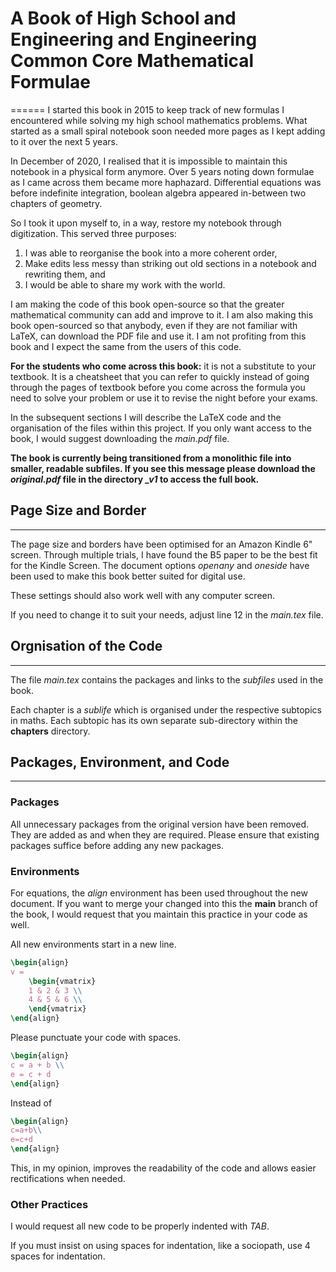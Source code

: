 # A Book of High School and Engineering and Engineering Common Core Mathematical Formulae
======
I started this book in 2015 to keep track of new formulas I encountered while solving my high school mathematics problems. What started as a small spiral notebook soon needed more pages as I kept adding to it over the next 5 years.

In December of 2020, I realised that it is impossible to maintain this notebook in a physical form anymore. Over 5 years noting down formulae as I came across them became more haphazard. Differential equations was before indefinite integration, boolean algebra appeared in-between two chapters of geometry.

So I took it upon myself to, in a way, restore my notebook through digitization. This served three purposes:
1. I was able to reorganise the book into a more coherent order,
2. Make edits less messy than striking out old sections in a notebook and rewriting them, and
3. I would be able to share my work with the world.

I am making the code of this book open-source so that the greater mathematical community can add and improve to it. I am also making this book open-sourced so that anybody, even if they are not familiar with LaTeX, can download the PDF file and use it. I am not profiting from this book and I expect the same from the users of this code.

**For the students who come across this book:** it is not a substitute to your textbook. It is a cheatsheet that you can refer to quickly instead of going through the pages of textbook before you come across the formula you need to solve your problem or use it to revise the night before your exams.

In the subsequent sections I will describe the LaTeX code and the organisation of the files within this project. If you only want access to the book, I would suggest downloading the *main.pdf* file.

**The book is currently being transitioned from a monolithic file into smaller, readable subfiles. If you see this message please download the *original.pdf* file in the directory *_v1* to access the full book.**

## Page Size and Border
------
The page size and borders have been optimised for an Amazon Kindle 6" screen. Through multiple trials, I have found the B5 paper to be the best fit for the Kindle Screen. The document options *openany* and *oneside* have been used to make this book better suited for digital use.

These settings should also work well with any computer screen.

If you need to change it to suit your needs, adjust line 12 in the *main.tex* file.

## Orgnisation of the Code
------
The file *main.tex* contains the packages and links to the *subfiles* used in the book. 

Each chapter is a *sublife* which is organised under the respective subtopics in maths. Each subtopic has its own separate sub-directory within the **chapters** directory.

## Packages, Environment, and Code
------
### Packages
All unnecessary packages from the original version have been removed. They are added as and when they are required. Please ensure that existing packages suffice before adding any new packages.

### Environments
For equations, the *align* environment has been used throughout the new document. If you want to merge your changed into this the **main** branch of the book, I would request that you maintain this practice in your code as well.

All new environments start in a new line.
```latex
\begin{align}
v =
    \begin{vmatrix}
    1 & 2 & 3 \\
    4 & 5 & 6 \\
    \end{vmatrix}
\end{align}
```

Please punctuate your code with spaces.
```latex
\begin{align}
c = a + b \\
e = c + d
\end{align}
```
Instead of
```latex
\begin{align}
c=a+b\\
e=c+d
\end{align}
```
This, in my opinion, improves the readability of the code and allows easier rectifications when needed.

### Other Practices
I would request all new code to be properly indented with *TAB*.

If you must insist on using spaces for indentation, like a sociopath, use 4 spaces for indentation.
